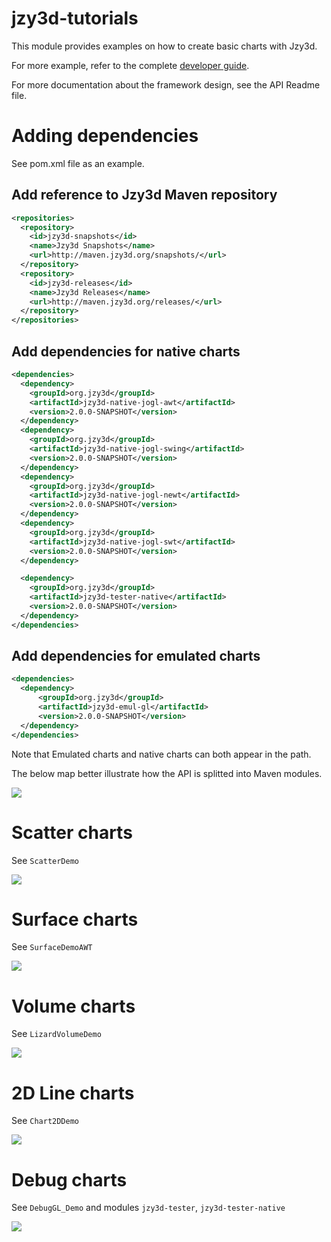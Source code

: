 jzy3d-tutorials
===================

This module provides examples on how to create basic charts with Jzy3d.

For more example, refer to the complete [developer guide](http://jzy3d.org/documentation.php).

For more documentation about the framework design, see the API Readme file.


# Adding dependencies

See pom.xml file as an example.

## Add reference to Jzy3d Maven repository

```xml
<repositories>
  <repository>
    <id>jzy3d-snapshots</id>
    <name>Jzy3d Snapshots</name>
    <url>http://maven.jzy3d.org/snapshots/</url>
  </repository>
  <repository>
    <id>jzy3d-releases</id>
    <name>Jzy3d Releases</name>
    <url>http://maven.jzy3d.org/releases/</url>
  </repository>
</repositories>
```

## Add dependencies for native charts

```xml
<dependencies>
  <dependency>
    <groupId>org.jzy3d</groupId>
    <artifactId>jzy3d-native-jogl-awt</artifactId>
    <version>2.0.0-SNAPSHOT</version>
  </dependency>
  <dependency>
    <groupId>org.jzy3d</groupId>
    <artifactId>jzy3d-native-jogl-swing</artifactId>
    <version>2.0.0-SNAPSHOT</version>
  </dependency>
  <dependency>
    <groupId>org.jzy3d</groupId>
    <artifactId>jzy3d-native-jogl-newt</artifactId>
    <version>2.0.0-SNAPSHOT</version>
  </dependency>
  <dependency>
    <groupId>org.jzy3d</groupId>
    <artifactId>jzy3d-native-jogl-swt</artifactId>
    <version>2.0.0-SNAPSHOT</version>
  </dependency>

  <dependency>
    <groupId>org.jzy3d</groupId>
    <artifactId>jzy3d-tester-native</artifactId>
    <version>2.0.0-SNAPSHOT</version>
  </dependency>
</dependencies>
```

## Add dependencies for emulated charts

```xml
<dependencies>
  <dependency>
      <groupId>org.jzy3d</groupId>
      <artifactId>jzy3d-emul-gl</artifactId>
      <version>2.0.0-SNAPSHOT</version>
  </dependency>
</dependencies>
```

Note that Emulated charts and native charts can both appear in the path.

The below map better illustrate how the API is splitted into Maven modules.

<img src="doc/Maven.png"/>

# Scatter charts

See ```ScatterDemo```

<img src="doc/demo-scatter.png"/>

# Surface charts

See ```SurfaceDemoAWT```

<img src="doc/demo-surface.png"/>

# Volume charts

See ```LizardVolumeDemo```

<img src="doc/demo-volume.png"/>

# 2D Line charts

See ```Chart2DDemo```

<img src="doc/demo-line-2d.png"/>

# Debug charts

See ```DebugGL_Demo``` and modules ```jzy3d-tester```, ```jzy3d-tester-native```

<img src="doc/demo-debug-gl.png"/>
